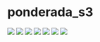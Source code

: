 # ponderada_s3


<img src= "..Screenshot 2024-02-23 233744.png">

<img src= "..Screenshot 2024-02-23 234330.png">

<img src= "..Screenshot 2024-02-23 235544.png">

<img src= "..Screenshot 2024-02-23 235906.png">

<img src= "..Screenshot 2024-02-23 000154.png">

<img src= "..Screenshot 2024-02-23 000356.png">

<img src= "..Screenshot 2024-02-23 000448.png">